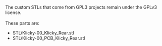 The custom STLs that come from GPL3 projects remain under the GPLv3 license.
<br/><br/>
These parts are:
* STL\Klicky-00_Klicky_Rear.stl
* STL\Klicky-00_PCB_Klicky_Rear.stl